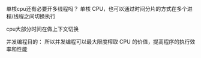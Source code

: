 单核cpu还有必要开多线程吗？
单核 CPU，也可以通过时间分片的方式在多个进程/线程之间切换执行

cpu大部分时间在做上下文切换

并发编程目的：
所以并发编程可以最大限度榨取 CPU 的价值，提高程序的执行效率和性能